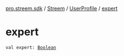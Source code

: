 [pro.streem.sdk](../../index.md) / [Streem](../index.md) / [UserProfile](index.md) / [expert](./expert.md)

# expert

`val expert: `[`Boolean`](https://kotlinlang.org/api/latest/jvm/stdlib/kotlin/-boolean/index.html)